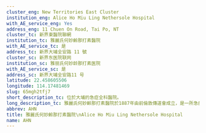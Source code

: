 ```yaml
---
cluster_eng: New Territories East Cluster
institution_eng: Alice Ho Miu Ling Nethersole Hospital
with_AE_service_eng: Yes
address_eng: 11 Chuen On Road, Tai Po, NT
cluster_tc: 新界東醫院聯網
institution_tc: 雅麗氏何妙齡那打素醫院
with_AE_service_tc: 是
address_tc: 新界大埔全安路 11 號
cluster_sc: 新界东医院联网
institution_sc: 雅丽氏何妙龄那打素医院
with_AE_service_sc: 是
address_sc: 新界大埔全安路11 号
latitude: 22.458605506
longitude: 114.17481469
slug: 65mgh2tfj7
short_description_tc: 位於大埔的急症全科醫院。
long_description_tc: 雅麗氏何妙齡那打素醫院於1887年由前倫敦傳道會成立，是一所急症全科醫院，以基督教理念為本，為市民提供醫療服務。此外，這也是本港首間採用西醫療法的華人醫院。\n\n1997年，醫院遷至大埔，時至今日，為該區居民提供醫療服務。
abbrev: AHN
title: 雅麗氏何妙齡那打素醫院\nAlice Ho Miu Ling Nethersole Hospital
name: AHN
---
```

